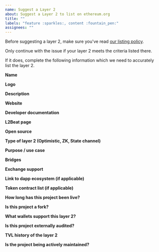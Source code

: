 ```yaml
---
name: Suggest a Layer 2
about: Suggest a Layer 2 to list on ethereum.org
title: ""
labels: "feature :sparkles:, content :fountain_pen:"
assignees: ""
---
```


Before suggesting a layer 2, make sure you've read [our listing policy](/contributing/adding-layer-2/).

Only continue with the issue if your layer 2 meets the criteria listed there.

If it does, complete the following information which we need to accurately list the layer 2.

**Name**

<!-- Please provide the official name of the layer 2-->

**Logo**

<!-- Please provide a hi-res SVG or transparent PNG -->

**Description**

<!-- Please provide a 1-2 sentence of the layer 2-->

**Website**

<!-- Please provide a URL to the website for the layer 2 -->

**Developer documentation**

<!-- Please provide a URL to developer docs for the layer 2 -->

**L2Beat page**

<!-- Please provide the link to the layer 2s page on L2BEAT-->

**Open source**

<!-- If yes, please provide a link to the repository -->

**Type of layer 2 (Optimistic, ZK, State channel)**

<!-- Please provide some information on what kind of layer 2 this is -->

**Purpose / use case**

<!-- Please provide some information on the use case for this layer 2 -->

**Bridges**

<!-- Please provide some information on how to bridge assets onto this layer 2 -->

**Exchange support**

<!-- If there is exchange support for deposits/withdrawals, please provide information for this -->

**Link to dapp ecosystem (if applicable)**

<!-- Please provide a link to the dapp ecosystem -->

**Token contract list (if applicable)**

<!-- Since assets will have a new address on layer 2, if there is a token list resource available please share  -->

**How long has this project been live?**

<!-- Please provide an approximate date for when the layer 2 went live -->

**Is this project a fork?**

<!-- Please provide information about if this project is a fork -->

**What wallets support this layer 2?**

<!-- Please list wallets that support this network -->

**Is this project externally audited?**

<!-- Please provide a link to a report or repo. If you haven't been audited but think your layer 2 should be listed anyway, explain here. -->

**TVL history of the layer 2**

<!-- Please provide a link to the TVL history of the project. We want to see sustained adoption of the network. -->

**Is the project being actively maintained?**

<!-- Is there an active team developing the project? -->
